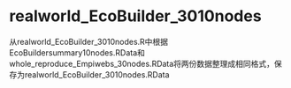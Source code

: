 # realworld_EcoBuilder_3010nodes
从realworld_EcoBuilder_3010nodes.R中根据EcoBuildersummary10nodes.RData和whole_reproduce_Empiwebs_30nodes.RData将两份数据整理成相同格式，保存为realworld_EcoBuilder_3010nodes.RData
